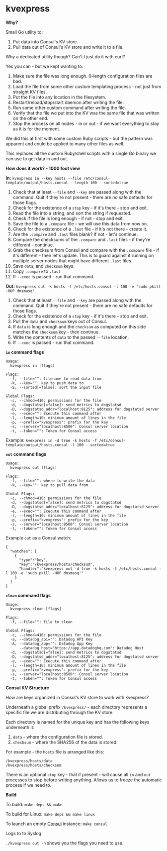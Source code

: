 kvexpress
===============

**Why?**

Small Go utility to:

1. Put data into Consul's KV store.
2. Pull data out of Consul's KV store and write it to a file.

Why a dedicated utility though? Can't I just do it with curl?

Yes you can - but we kept wanting to:

1. Make sure the file was long enough. 0-length configuration files are bad.
2. Load the file from some other custom templating process - not just from straight KV files.
3. Put the file into any location in the filesystem.
4. Restart/reload/stop/start daemon after writing the file.
5. Run some other custom command after writing the file.
6. Verify that the file we put into the KV was the same file that was written on the other end.
7. Stop the process on all nodes - in or out - if we want everything to stay as it is for the moment.

We did this at first with some custom Ruby scripts - but the pattern was apparent and could be applied to many other files as well.

This replaces all the custom Ruby/shell scripts with a single Go binary we can use to get data in and out.

**How does it work? - 1000 foot view**

**In:** `kvexpress in --key hosts --file /etc/consul-template/output/hosts.consul --length 100 --sorted=true`

1. Check that at least `--file` and `--key` are passed along with the command. Quit if they're not present - there are no safe defaults for those flags.
2. Check for the existence of a `stop` key - if it's there - stop and exit.
3. Read the file into a string, and sort the string if requested.
4. Check if the file is long enough - if not - stop and exit.
5. Save the file to a `.compare` file - we will use this data from now on.
6. Check for the existence of a `.last` file - if it's not there - create it.
7. Are the `.compare` and `.last` files blank? If not - let's continue.
8. Compare the checksums of the `.compare` and `.last` files - if they're different - continue.
9. Grab the checksum from Consul and compare with the `.compare` file - if it's different - then let's update. This is to guard against it running on multiple server nodes that might have different `.last` files.
10. Save `data`, and `checksum` keys.
11. Copy `.compare` to `.last`
12. If `--exec` is passed - run that command.

**Out:** `kvexpress out -k hosts -f /etc/hosts.consul -l 100 -e 'sudo pkill -HUP dnsmasq'`

1. Check that at least `--file` and `--key` are passed along with the command. Quit if they're not present - there are no safe defaults for those flags.
2. Check for the existence of a `stop` key - if it's there - stop and exit.
3. Pull the `data` and `checksum` keys out of Consul.
4. If `data` is long enough and the `checksum` as computed on this side matches the `checksum` key - then continue.
5. Write the contents of `data` to the passed `--file` location.
6. If `--exec` is passed - run that command.

**`in` command flags**

```
Usage:
  kvexpress in [flags]

Flags:
  -f, --file="": filename to read data from
  -k, --key="": key to push data to
  -S, --sorted[=false]: sort the input file

Global Flags:
  -c, --chmod=416: permissions for the file
  -d, --dogstatsd[=false]: send metrics to dogstatsd
  -D, --dogstatsd_addr="localhost:8125": address for dogstatsd server
  -e, --exec="": Execute this command after
  -l, --length=10: minimum amount of lines in the file
  -p, --prefix="kvexpress": prefix for the key
  -s, --server="localhost:8500": Consul server location
  -t, --token="": Token for Consul access
```

Example: `kvexpress in -d true -k hosts -f /etc/consul-template/output/hosts.consul -l 100 --sorted=true`

**`out` command flags**

```
Usage:
  kvexpress out [flags]

Flags:
  -f, --file="": where to write the data
  -k, --key="": key to pull data from

Global Flags:
  -c, --chmod=416: permissions for the file
  -d, --dogstatsd[=false]: send metrics to dogstatsd
  -D, --dogstatsd_addr="localhost:8125": address for dogstatsd server
  -e, --exec="": Execute this command after
  -l, --length=10: minimum amount of lines in the file
  -p, --prefix="kvexpress": prefix for the key
  -s, --server="localhost:8500": Consul server location
  -t, --token="": Token for Consul access
```

Example `out` as a Consul watch:

```
{
  "watches": [
    {
      "type":"key",
      "key":"/kvexpress/hosts/checksum",
      "handler":"kvexpress out -d true -k hosts -f /etc/hosts.consul -l 100 -e 'sudo pkill -HUP dnsmasq'"
    }
  ]
}
```

**`clean` command flags**

```
Usage:
  kvexpress clean [flags]

Flags:
  -f, --file="": file to clean

Global Flags:
  -c, --chmod=416: permissions for the file
  -a, --datadog_api="": Datadog API Key
  -A, --datadog_app="": Datadog App Key
      --datadog_host="https://app.datadoghq.com": Datadog Host
  -d, --dogstatsd[=false]: send metrics to dogstatsd
  -D, --dogstatsd_addr="localhost:8125": address for dogstatsd server
  -e, --exec="": Execute this command after
  -l, --length=10: minimum amount of lines in the file
  -p, --prefix="kvexpress": prefix for the key
  -s, --server="localhost:8500": Consul server location
  -t, --token="": Token for Consul access
```

**Consul KV Structure**

How are keys organized in Consul's KV store to work with kvexpress?

Underneath a global prefix `/kvexpress/` - each directory represents a specific file we are distributing through the KV store.

Each directory is named for the unique key and has the following keys underneath it:

1. `data` - where the configuration file is stored.
2. `checksum` - where the SHA256 of the data is stored.

For example - the `hosts` file is arranged like this:

```
/kvexpress/hosts/data
/kvexpress/hosts/checksum
```

There is an optional `stop` key - that if present - will cause all `in` and `out` processes to stop before writing anything. Allows us to freeze the automatic process if we need to.

**Build**

To build: `make deps && make`

To build for Linux: `make deps && make linux`

To launch an empty [Consul](https://www.consul.io/) instance: `make consul`

Logs to to Syslog.

`./kvexpress out -h` shows you the flags you need to use.
